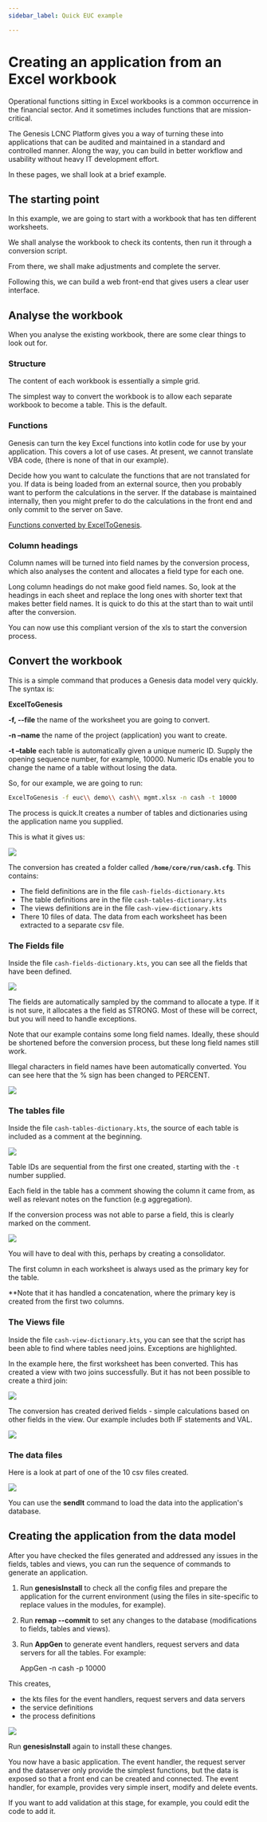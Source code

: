 ```yaml
---
sidebar_label: Quick EUC example

---
```

# Creating an application from an Excel workbook

Operational functions sitting in Excel workbooks is a common occurrence in the financial sector. And it sometimes includes functions that are mission-critical.

The Genesis LCNC Platform gives you a way of turning these into applications that can be audited and maintained in a standard and controlled manner. Along the way, you can build in better workflow and usability without heavy IT development effort.

In these pages, we shall look at a brief example.

## The starting point

In this example, we are going to start with a workbook that has ten different worksheets.

We shall analyse the workbook to check its contents, then run it through a conversion script.

From there, we shall make adjustments and complete the server.

Following this, we can build a web front-end that gives users a clear user interface.

## Analyse the workbook

When you analyse the existing workbook, there are some clear things to look out for.

### Structure

The content of each workbook is essentially a simple grid.

The simplest way to convert the workbook is to allow each separate workbook to become a table. This is the default.

### Functions

Genesis can turn the key Excel functions into kotlin code for use by your application. This covers a lot of use cases. At present, we cannot translate VBA code, (there is none of that in our example).

Decide how you want to calculate the functions that are not translated for you. If data is being loaded from an external source, then you probably want to perform the calculations in the server. If the database is maintained internally, then you might prefer to do the calculations in the front end and only commit to the server on Save.

[Functions converted by ExcelToGenesis](excel-functions).

### Column headings

Column names will be turned into field names by the conversion process, which also analyses the content and allocates a field type for each one.

Long column headings do not make good field names. So, look at the headings in each sheet and replace the long ones with shorter text that makes better field names. It is quick to do this at the start than to wait until after the conversion.

You can now use this compliant version of the xls to start the conversion process.

## Convert the workbook

This is a simple command that produces a Genesis data model very quickly. The syntax is:

**ExcelToGenesis**

**-f, --file**	the name of the worksheet you are going to convert.

**-n –name** the name of the project (application) you want to create.

**-t –table**	each table is automatically given a unique numeric ID. Supply the opening sequence number, for example, 10000. Numeric IDs enable you to change the name of a table without losing the data.

So, for our example, we are going to run:

```bash
ExcelToGenesis -f euc\\ demo\\ cash\\ mgmt.xlsx -n cash -t 10000
```

The process is quick.It creates a number of tables and dictionaries using the application name you supplied.

This is what it gives us:

![](/img/the-command-and-what-it-gives-you.png)

The conversion has created a folder called **`/home/core/run/cash.cfg`**. This contains:

* The field definitions are in the file `cash-fields-dictionary.kts`
* The table definitions are in the file `cash-tables-dictionary.kts`
* The views definitions are in the file `cash-view-dictionary.kts`
* There 10 files of data. The data from each worksheet has been extracted to a separate csv file.

### The Fields file

Inside the file `cash-fields-dictionary.kts`, you can see all the fields that have been defined.

![](/img/fields-table.png)

The fields are automatically sampled by the command to allocate a type. If it is not sure, it allocates a the field as STRONG. Most of these will be correct, but you will need to handle exceptions.

Note that our example contains some long field names. Ideally, these should be shortened before the conversion process, but these long field names still work.

Illegal characters in field names have been automatically converted. You can see here that the % sign has been changed to PERCENT.

![](/img/percent-has-been-changed.png)

### The tables file

Inside the file `cash-tables-dictionary.kts`, the source of each table is included as a comment at the beginning.

![](/img/tables.png)

Table IDs are sequential from the first one created, starting with the `-t` number supplied.

Each field in the table has a comment showing the column it came from, as well as relevant notes on the function (e.g aggregation).

If the conversion process was not able to parse a field, this is clearly marked on the comment.

![](/img/unable-to-parse.png)

You will have to deal with this, perhaps by creating a consolidator.

The first column in each worksheet is always  used as the primary key for the table.

\**Note that it has handled a concatenation, where the primary key is created from the first two columns.

### The Views file

Inside the file `cash-view-dictionary.kts`, you can see that the script has been able to find where tables need joins. Exceptions are highlighted.

In the example here, the first worksheet has been converted. This has created a view with two joins successfully. But it has not been possible to create a third join:

![](/img/views-2.png)

The conversion has created derived fields - simple calculations based on other fields in the view. Our example includes both IF statements and VAL.

![](/img/views-derived-fields-2.png)

### The data files

Here is a look at part of one of the 10 csv files created.

![](/img/csv-cropped.png)

You can use the **sendIt** command to load the data into the application's database.

## Creating the application from the data model

After you have checked the files generated and addressed any issues in the fields, tables and views, you can run the sequence of commands to generate an application.

1. Run **genesisInstall** to check all the config files and prepare the application for the current environment (using the files in site-specific to replace values in the modules, for example).
2. Run **remap --commit** to set any changes to the database (modifications to fields, tables and views).
3. Run **AppGen** to generate event handlers,  request servers and data servers for all the tables. For example:

    AppGen -n cash -p 10000

This creates,

* the kts files for the event handlers, request servers and data servers
* the service definitions
* the process definitions

![](/img/built-by-appgen.png)

Run **genesisInstall** again to install these changes.

You now have a basic application. The event handler, the request server and the dataserver only provide the simplest functions, but the data is exposed so that a front end can be created and connected. The event handler, for example, provides very simple insert, modify and delete events.

If you want to add validation at this stage, for example, you could edit the code to add it.